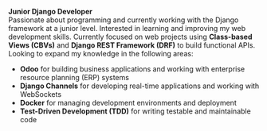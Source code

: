 **Junior Django Developer**  
Passionate about programming and currently working with the Django framework at a junior level. Interested in learning and improving my web development skills. Currently focused on web projects using **Class-based Views (CBVs)** and **Django REST Framework (DRF)** to build functional APIs. Looking to expand my knowledge in the following areas:  

- **Odoo** for building business applications and working with enterprise resource planning (ERP) systems  
- **Django Channels** for developing real-time applications and working with WebSockets  
- **Docker** for managing development environments and deployment  
- **Test-Driven Development (TDD)** for writing testable and maintainable code  
